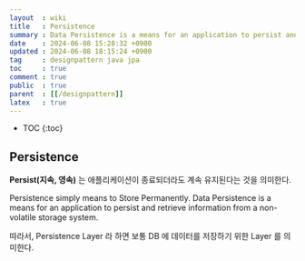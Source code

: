 ```yaml
---
layout  : wiki
title   : Persistence
summary : Data Persistence is a means for an application to persist and retrieve information from a non-volatile storage system
date    : 2024-06-08 15:28:32 +0900
updated : 2024-06-08 18:15:24 +0900
tag     : designpattern java jpa
toc     : true
comment : true
public  : true
parent  : [[/designpattern]]
latex   : true
---
```

* TOC
{:toc}

## Persistence

__Persist(지속, 영속)__ 는 애플리케이션이 종료되더라도 계속 유지된다는 것을 의미한다. 

Persistence simply means to Store Permanently. Data Persistence is a means for an application to persist and retrieve information from a non-volatile storage system.

따라서, Persistence Layer 라 하면 보통 DB 에 데이터를 저장하기 위한 Layer 를 의미한다. 
